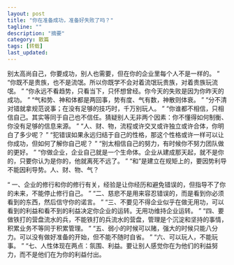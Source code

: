 ```yaml
---
layout: post
title: "你在准备成功，准备好失败了吗？"
tagline: ""
description: "摘要"
category: 散篇
tags: [转载]
last_updated: 
---
```

别太高尚自己，你要成功，别人也需要，但在你的企业里每个人不是一样的。 ”
“你既不是贵族，也不是流氓。所以你既学不会对着流氓玩贵族，对着贵族玩流氓。 ”
“你永远不看趋势，只看当下，只怀想曾经。你今天的失败是因为你昨天的成功。 ”
“气和势、神和体都是两回事，势有度、气有数，神散则体衰。 ”
“分不清对错就拿规范说事；在没有足够的技巧时，千万别玩人。 ”
“你谁都不相信，只相信自己。其实等同于自己也不信任。猜疑别人无非两个因素：你不懂得如何制衡、你没有足够的信息来源。 ”
“人、财、物，流程或许交叉或许独立或许合体，你明白了多少呢？ ”
“犯错误如果永远归结于自己的性格，那这个性格或许一样可以让你成功，但如何了解你自己呢？ ”
“别太相信自己的努力，有时候你不努力团队做的更好。 ”
“你做企业，企业自己就是一个生命体。企业从建成那天起，就不是你的，只要你认为是你的，他就离死不远了。 ”
“和”是建立在规矩上的，要因势利导不能因利导势。人、财、物、气？

“ 一、企业的修行和你的修行有关，经验是让你经历和避免错误的，但指导不了你的未来，不能停止修行自己。 ”
“二、慈悲不是用来容忍错误的，而是看到你必须看到的东西，然后信守你的诺言。 ”
“三、不要见不得企业似乎在做无用功，可以看到的利益和看不到的利益决定你企业的运转。无用功维持企业运转。 ”
“四、要做铁打的营盘流水的兵，不能铁打的兵流水的营盘，管理是个沉淀和坚持的事情，积累业务不等同于积累管理。 ”
“五、弱小的时候可以赌，强大的时候只能八分力。可以没有做好准备的开始，但不能不随时自省。 ”
“六、可以玩人，不能玩事。 ”
“七、人性体现在两点：氛围、利益。要让别人感觉你在为他们的利益努力，而不是他们在为你的利益付出。

